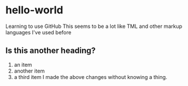 # hello-world
Learning to use GitHub
This seems to be a lot like TML and other  markup languages I've used before
## Is this another heading?
1. an item
2. another item
3. a third item
I made the above changes without knowing a thing.

